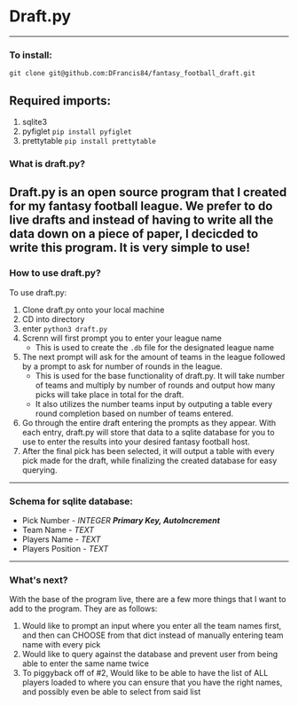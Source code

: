 # Draft.py
---
### To install:
`git clone git@github.com:DFrancis84/fantasy_football_draft.git`
## Required imports:
1. sqlite3
2. pyfiglet `pip install pyfiglet`
3. prettytable `pip install prettytable`

### What is draft.py?
Draft.py is an open source program that I created for my fantasy football league.  We prefer to do live drafts and instead of having to write all the data down on a piece of paper, I decicded to write this program. It is very simple to use! 
---
### How to use draft.py?
To use draft.py:
1. Clone draft.py onto your local machine
2. CD into directory
3. enter `python3 draft.py`
4. Screnn will first prompt you to enter your league name
    * This is used to create the `.db` file for the designated league name
5. The next prompt will ask for the amount of teams in the league followed by a prompt to ask for number of rounds in the league.
    * This is used for the base functionality of draft.py.  It will take number of teams and multiply by number of rounds and output how many picks will take place in total for the draft.
    * It also utilizes the number teams input by outputing a table every round completion based on number of teams entered.
6. Go through the entire draft entering the prompts as they appear.  With each entry, draft.py will store that data to a sqlite database for you to use to enter the results into your desired fantasy football host.
7. After the final pick has been selected, it will output a table with every pick made for the draft, while finalizing the created database for easy querying.
---
### Schema for sqlite database:
- Pick Number - _INTEGER_ ***Primary Key, AutoIncrement***
- Team Name - _TEXT_
- Players Name - _TEXT_
- Players Position - _TEXT_
---
### What's next?
With the base of the program live, there are a few more things that I want to add to the program.  They are as follows:
1. Would like to prompt an input where you enter all the team names first, and then can CHOOSE from that dict instead of manually entering team name with every pick
2. Would like to query against the database and prevent user from being able to enter the same name twice
3. To piggyback off of #2, Would like to be able to have the list of ALL players loaded to where you can ensure that you have the right names, and possibly even be able to select from said list
